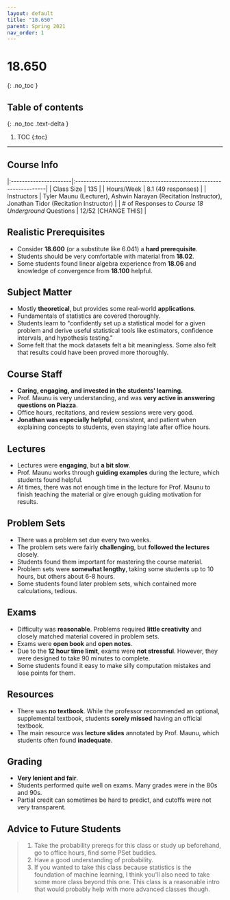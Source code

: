 ```yaml
---
layout: default
title: "18.650"
parent: Spring 2021
nav_order: 1
---
```


# 18.650
{: .no_toc }

## Table of contents
{: .no_toc .text-delta }

1. TOC
{:toc}

---

## Course Info

|:----------------------|:-------------------------------------------------------------------|
| Class Size | 135 |
| Hours/Week | 8.1 (49 responses) |
| Instructors | Tyler Maunu (Lecturer), Ashwin Narayan (Recitation Instructor), Jonathan Tidor (Recitation Instructor) |
| # of Responses to _Course 18 Underground_ Questions | 12/52 [CHANGE THIS] |

## Realistic Prerequisites

- Consider **18.600** (or a substitute like 6.041) a **hard prerequisite**.
- Students should be very comfortable with material from **18.02**.
- Some students found linear algebra experience from **18.06** and knowledge of convergence from **18.100** helpful.

## Subject Matter

- Mostly **theoretical**, but provides some real-world **applications**.
- Fundamentals of statistics are covered thoroughly.
- Students learn to "confidently set up a statistical model for a given problem and derive useful statistical tools like estimators, confidence intervals, and hypothesis testing."
- Some felt that the mock datasets felt a bit meaningless. Some also felt that results could have been proved more thoroughly.

## Course Staff

- **Caring, engaging, and invested in the students' learning.**
- Prof. Maunu is very understanding, and was **very active in answering questions on Piazza**.
- Office hours, recitations, and review sessions were very good.
- **Jonathan was especially helpful**, consistent, and patient when explaining concepts to students, even staying late after office hours.

## Lectures

- Lectures were **engaging**, but **a bit slow**.
- Prof. Maunu works through **guiding examples** during the lecture, which students found helpful.
- At times, there was not enough time in the lecture for Prof. Maunu to finish teaching the material or give enough guiding motivation for results.

## Problem Sets

- There was a problem set due every two weeks.
- The problem sets were fairly **challenging**, but **followed the lectures** closely.
- Students found them important for mastering the course material.
- Problem sets were **somewhat lengthy**, taking some students up to 10 hours, but others about 6-8 hours.
- Some students found later problem sets, which contained more calculations, tedious.

## Exams

- Difficulty was **reasonable**. Problems required **little creativity** and closely matched material covered in problem sets.
- Exams were **open book** and **open notes**.
- Due to the **12 hour time limit**, exams were **not stressful**. However, they were designed to take 90 minutes to complete.
- Some students found it easy to make silly computation mistakes and lose points for them.

## Resources

- There was **no textbook**. While the professor recommended an optional, supplemental textbook, students **sorely missed** having an official textbook.
- The main resource was **lecture slides** annotated by Prof. Maunu, which students often found **inadequate**.

## Grading

- **Very lenient and fair**.
- Students performed quite well on exams. Many grades were in the 80s and 90s.
- Partial credit can sometimes be hard to predict, and cutoffs were not very transparent.

## Advice to Future Students

> 1. Take the probability prereqs for this class or study up beforehand, go to office hours, find some PSet buddies.
> 2. Have a good understanding of probability.
> 3. If you wanted to take this class because statistics is the foundation of machine learning, I think you'll also need to take some more class beyond this one. This class is a reasonable intro that would probably help with more advanced classes though.

<!-- ## Syllabus
Click [FIND SYLLABUS]
for a PDF of this course's syllabus. -->
